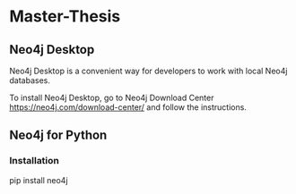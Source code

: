 # Master-Thesis



## Neo4j Desktop

Neo4j Desktop is a convenient way for developers to work with local Neo4j databases.

To install Neo4j Desktop, go to Neo4j Download Center https://neo4j.com/download-center/ and follow the instructions.

## Neo4j for Python
### Installation

pip install neo4j


